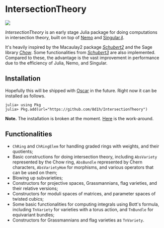 # IntersectionTheory
[![](https://img.shields.io/badge/docs-blue.svg)](https://8d1h.github.io/IntersectionTheory/dev/)

*IntersectionTheory* is an early stage Julia package for doing computations in intersection theory, built on top of [Nemo](https://nemocas.org/) and [Singular.jl](https://github.com/oscar-system/Singular.jl).

It's heavily inspired by the Macaulay2 package [*Schubert2*](https://faculty.math.illinois.edu/Macaulay2/doc/Macaulay2/share/doc/Macaulay2/Schubert2/html/) and the Sage library [*Chow*](https://www.math.sciences.univ-nantes.fr/~sorger/en/chow/). Some functionalities from [*Schubert3*](https://github.com/hiepdang/Sage) are also implemented. Compared to these, the advantage is the vast improvement in performance due to the efficiency of Julia, Nemo, and Singular.

## Installation
Hopefully this will be shipped with [Oscar](https://oscar.computeralgebra.de/)
in the future. Right now it can be installed as follows.
```julia-repl
julia> using Pkg
julia> Pkg.add(url="https://github.com/8d1h/IntersectionTheory")
```
**Note.** The installation is broken at the moment. [Here](https://github.com/8d1h/IntersectionTheory/issues/1#issuecomment-843396948) is the work-around.

## Functionalities
- `ChRing` and `ChRingElem` for handling graded rings with weights, and their quotients;
- Basic constructions for doing intersection theory, including `AbsVariety` represented by the Chow ring, `AbsBundle` represented by Chern characters, `AbsVarietyHom` for morphisms, and various operators that can be used on them;
- Blowing up subvarieties;
- Constructors for projective spaces, Grassmannians, flag varieties, and their relative versions;
- Constructors for moduli spaces of matrices, and parameter spaces of twisted cubics;
- Some basic functionalities for computing integrals using Bott's formula, including `TnVariety` for varieties with a torus action, and `TnBundle` for equivariant bundles;
- Constructors for Grassmannians and flag varieties as `TnVariety`.
